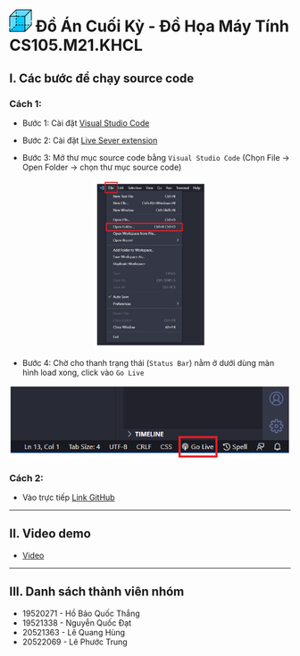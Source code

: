 <h1> <img src="img/box3.png" width="40"> Đồ Án Cuối Kỳ - Đồ Họa Máy Tính CS105.M21.KHCL</h1>


## I. Các bước để chạy source code

### Cách 1:
- Bước 1: Cài đặt [Visual Studio Code](https://code.visualstudio.com/download")

- Bước 2: Cài đặt [Live Sever extension](https://ritwickdey.github.io/vscode-live-server/)

- Bước 3: Mở thư mục source code bằng `Visual Studio Code`
   (Chọn File -> Open Folder -> chọn thư mục source code)

<p align="center">
<img src="img/menu.png" alt="Go live in VS Code" style="width:40%">
</p>

- Bước 4: Chờ cho thanh trạng thái (`Status Bar`) nằm ở dưới dùng màn hình load xong, click vào `Go Live` 

<p align="center">
<img src="img/golive.png" alt="Go live in VS Code">
</p>


### Cách 2:
- Vào trực tiếp [Link GitHub](https://shenggkai.github.io/Final-Project-CS105/)

---
## II. Video demo
- [Video](
https://drive.google.com/drive/folders/1Ocw1j3gNxCf8SHJUG0h_K-0rueHstoIr?usp=sharing)
---
## III. Danh sách thành viên nhóm
- 19520271 - Hồ Bảo Quốc Thắng
- 19521338 - Nguyễn Quốc Đạt
- 20521363 - Lê Quang Hùng
- 20522069 - Lê Phước Trung 
